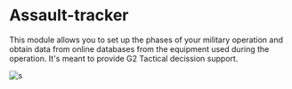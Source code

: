 # Assault-tracker

This module allows you to set up the phases of your military operation and obtain data from online databases from the equipment used during the operation.
It's meant to provide G2 Tactical decission support.

![s](https://user-images.githubusercontent.com/10881908/79776951-ced8aa80-8336-11ea-8533-c62735c18875.JPG)
